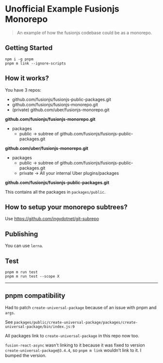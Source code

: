 # Unofficial Example Fusionjs Monorepo

> An example of how the fusionjs codebase could be as a monorepo.

## Getting Started

```
npm i -g pnpm
pnpm m link --ignore-scripts
```

## How it works?

You have 3 repos:

- github.com/fusionjs/fusionjs-public-packages.git
- github.com/fusionjs/fusionjs-monorepo.git
- (private) github.com/uber/fusionjs-monorepo.git

**github.com/fusionjs/fusionjs-monorepo.git**

- packages
  - public -> subtree of github.com/fusionjs/fusionjs-public-packages.git

**github.com/uber/fusionjs-monorepo.git**

- packages
  - public -> subtree of github.com/fusionjs/fusionjs-public-packages.git
  - private -> All your internal Uber plugins/packages

**github.com/fusionjs/fusionjs-public-packages.git**

This contains all the packages in `packages/public`.

## How to setup your monorepo subtrees?

Use https://github.com/ingydotnet/git-subrepo

## Publishing

You can use `lerna`.

## Test

```
pnpm m run test
pnpm m run test --scope X
```

---

## pnpm compatibility

Had to patch `create-universal-package` because of an issue with pnpm and `args`.

See `packages/public/create-universal-package/packages/create-universal-package/bin/index.js:9`

All packages link to `create-universal-package` in this repo now too.

`fusion-react-async` wasn't linking to it because it was fixed to version `create-universal-package@3.4.4`, so `pnpm m link` wouldn't link to it. I bumped the version.
